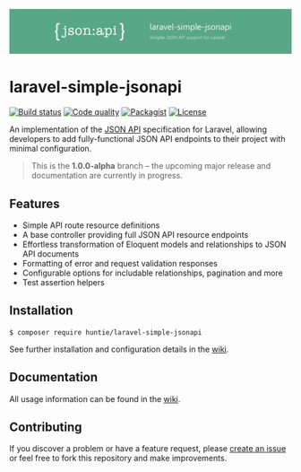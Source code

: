 ![](./banner.png)

# laravel-simple-jsonapi

[![Build status](https://img.shields.io/scrutinizer/build/g/huntie/laravel-simple-jsonapi.svg?maxAge=60&style=flat-square)](https://scrutinizer-ci.com/g/huntie/laravel-simple-jsonapi/build-status/1.0.0-alpha)
[![Code quality](https://img.shields.io/scrutinizer/g/huntie/laravel-simple-jsonapi.svg?maxAge=60&style=flat-square)](https://scrutinizer-ci.com/g/huntie/laravel-simple-jsonapi)
[![Packagist](https://img.shields.io/packagist/vpre/huntie/laravel-simple-jsonapi.svg?maxAge=60&style=flat-square)](https://packagist.org/packages/huntie/laravel-simple-jsonapi)
[![License](https://img.shields.io/badge/license-MIT-blue.svg?maxAge=2592000&style=flat-square)](https://github.com/huntie/laravel-simple-jsonapi/blob/master/LICENSE.txt)

An implementation of the [JSON API](http://jsonapi.org/) specification for Laravel, allowing developers to add fully-functional JSON API endpoints to their project with minimal configuration.

> This is the **1.0.0-alpha** branch – the upcoming major release and documentation are currently in progress.

## Features

- Simple API route resource definitions
- A base controller providing full JSON API resource endpoints
- Effortless transformation of Eloquent models and relationships to JSON API documents
- Formatting of error and request validation responses
- Configurable options for includable relationships, pagination and more
- Test assertion helpers

## Installation

    $ composer require huntie/laravel-simple-jsonapi

See further installation and configuration details in the [wiki](https://github.com/huntie/laravel-simple-jsonapi/wiki/Installation).

## Documentation

All usage information can be found in the [wiki](https://github.com/huntie/laravel-simple-jsonapi/wiki).

## Contributing

If you discover a problem or have a feature request, please [create an issue](https://github.com/huntie/laravel-simple-jsonapi/issues) or feel free to fork this repository and make improvements.

